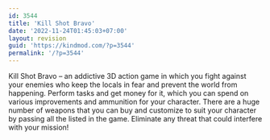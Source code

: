 ```yaml
---
id: 3544
title: 'Kill Shot Bravo'
date: '2022-11-24T01:45:03+07:00'
layout: revision
guid: 'https://kindmod.com/?p=3544'
permalink: '/?p=3544'
---
```


Kill Shot Bravo – an addictive 3D action game in which you fight against your enemies who keep the locals in fear and prevent the world from happening. Perform tasks and get money for it, which you can spend on various improvements and ammunition for your character. There are a huge number of weapons that you can buy and customize to suit your character by passing all the listed in the game. Eliminate any threat that could interfere with your mission!